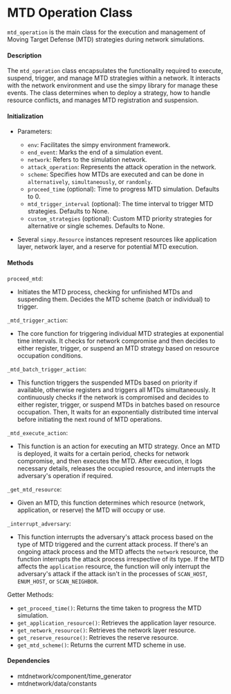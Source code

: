 # MTD Operation Class

`mtd_operation` is the main class for the execution and management of Moving Target Defense (MTD) strategies during network simulations.

#### Description

The `mtd_operation` class encapsulates the functionality required to execute, suspend, trigger, and manage MTD strategies within a network. It interacts with the network environment and use the simpy library for manage these events. The class determines when to deploy a strategy, how to handle resource conflicts, and manages MTD registration and suspension.

#### Initialization

- Parameters:
    - `env`: Facilitates the simpy environment framework.
    - `end_event`: Marks the end of a simulation event.
    - `network`: Refers to the simulation network.
    - `attack_operation`: Represents the attack operation in the network.
    - `scheme`: Specifies how MTDs are executed and can be done in  `alternatively`, `simultaneously`, or `randomly`.
    - `proceed_time` (optional): Time to progress MTD simulation. Defaults to 0.
    - `mtd_trigger_interval` (optional): The time interval to trigger MTD strategies. Defaults to None.
    - `custom_strategies` (optional): Custom MTD priority strategies for alternative or single schemes. Defaults to None.

- Several `simpy.Resource` instances represent resources like application layer, network layer, and a reserve for potential MTD execution.

#### Methods

`proceed_mtd`:

- Initiates the MTD process, checking for unfinished MTDs and suspending them. Decides the MTD scheme (batch or individual) to trigger.

`_mtd_trigger_action`:

- The core function for triggering individual MTD strategies at exponential time intervals. It checks for network compromise and then decides to either register, trigger, or suspend an MTD strategy based on resource occupation conditions.

`_mtd_batch_trigger_action`:

- This function triggers the suspended MTDs based on priority if available, otherwise registers and triggers all MTDs simultaneously. It continuously checks if the network is compromised and decides to either register, trigger, or suspend MTDs in batches based on resource occupation. Then, It waits for an exponentially distributed time interval before initiating the next round of MTD operations.

`_mtd_execute_action`:

- This function is an action for executing an MTD strategy. Once an MTD is deployed, it waits for a certain period, checks for network compromise, and then executes the MTD. After execution, it logs necessary details, releases the occupied resource, and interrupts the adversary's operation if required.

`_get_mtd_resource`:

- Given an MTD, this function determines which resource (network, application, or reserve) the MTD will occupy or use.

`_interrupt_adversary`:

- This function interrupts the adversary's attack process based on the type of MTD triggered and the current attack process. If there's an ongoing attack process and the MTD affects the `network` resource, the function interrupts the attack process irrespective of its type. If the MTD affects the `application` resource, the function will only interrupt the adversary's attack if the attack isn't in the processes of `SCAN_HOST`, `ENUM_HOST`, or `SCAN_NEIGHBOR`.

Getter Methods:

- `get_proceed_time()`: Returns the time taken to progress the MTD simulation.
- `get_application_resource()`: Retrieves the application layer resource.
- `get_network_resource()`: Retrieves the network layer resource.
- `get_reserve_resource()`: Retrieves the reserve resource.
- `get_mtd_scheme()`: Returns the current MTD scheme in use.

#### Dependencies

- mtdnetwork/component/time_generator
- mtdnetwork/data/constants